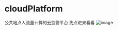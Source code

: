 # cloudPlatform
公共地点人流量计算的云监管平台 先点进来看看
![image](https://github.com/wxylll/cloudPlatform/master/image/公共地点人流量计算的云监管平台.png)

